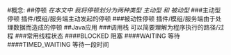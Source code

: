 #概念:
##停顿
*在本文中 我将停顿划分为两种类型 主动型 和 被动型*
###主动型停顿
插件/模组/服务端主动发起的停顿
###被动性停顿
插件/模组/服务端由于处理数据而造成的停顿
##Java应用
###调用栈
可以简要理解为程序执行的路径/过程
###常用线程状态
####BLOCKED
阻塞
####WAITING
等待
####TIMED_WAITING
等待一段时间